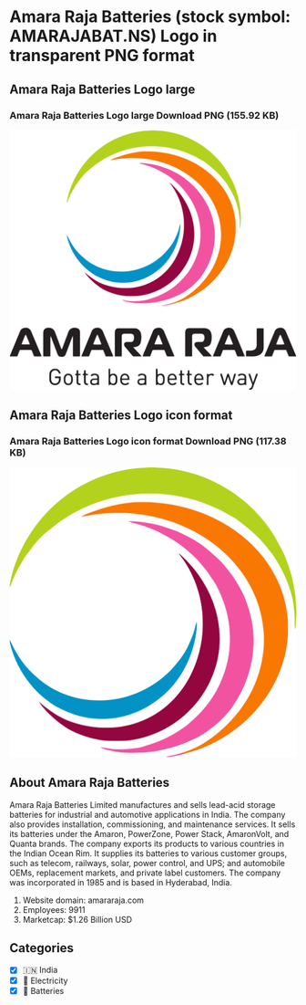 # Amara Raja Batteries (stock symbol: AMARAJABAT.NS) Logo in transparent PNG format

## Amara Raja Batteries Logo large

### Amara Raja Batteries Logo large Download PNG (155.92 KB)

![Amara Raja Batteries Logo large Download PNG (155.92 KB)](/img/orig/AMARAJABAT.NS_BIG-1d3b1631.png)

## Amara Raja Batteries Logo icon format

### Amara Raja Batteries Logo icon format Download PNG (117.38 KB)

![Amara Raja Batteries Logo icon format Download PNG (117.38 KB)](/img/orig/AMARAJABAT.NS-e1dee4af.png)

## About Amara Raja Batteries

Amara Raja Batteries Limited manufactures and sells lead-acid storage batteries for industrial and automotive applications in India. The company also provides installation, commissioning, and maintenance services. It sells its batteries under the Amaron, PowerZone, Power Stack, AmaronVolt, and Quanta brands. The company exports its products to various countries in the Indian Ocean Rim. It supplies its batteries to various customer groups, such as telecom, railways, solar, power control, and UPS; and automobile OEMs, replacement markets, and private label customers. The company was incorporated in 1985 and is based in Hyderabad, India.

1. Website domain: amararaja.com
2. Employees: 9911
3. Marketcap: $1.26 Billion USD


## Categories
- [x] 🇮🇳 India
- [x] 🔋 Electricity
- [x] 🔋 Batteries
